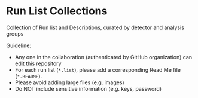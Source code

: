 # Run List Collections

Collection of Run list and Descriptions, curated by detector and analysis groups

Guideline:

* Any one in the collaboration (authenticated by GitHub organization) can edit this repository
* For each run list (`*.list`), please add a corresponding Read Me file (`*.README`).
* Please avoid adding large files (e.g. images)
* Do NOT include sensitive information (e.g. keys, password)
